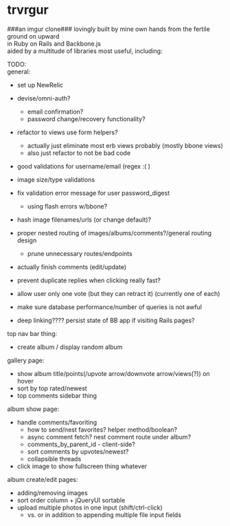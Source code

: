 trvrgur
=======
###an imgur clone###
lovingly built by mine own hands from the fertile ground on upward  
in Ruby on Rails and Backbone.js  
aided by a multitude of libraries most useful, including:  

TODO:  
general:  
  - set up NewRelic  
  - devise/omni-auth?  
    - email confirmation?  
    - password change/recovery functionality?  
  
  - refactor to views use form helpers?  
    - actually just eliminate most erb views probably (mostly bbone views)  
    - also just refactor to not be bad code  
  - good validations for username/email (regex :( )  
  - image size/type validations  
  - fix validation error message for user password_digest  
    - using flash errors w/bbone?  
  - hash image filenames/urls (or change default)?  
  - proper nested routing of images/albums/comments?/general routing design  
    - prune unnecessary routes/endpoints  
  - actually finish comments (edit/update)  
  - prevent duplicate replies when clicking really fast?  
  - allow user only one vote (but they can retract it) (currently one of each)  
  - make sure database performance/number of queries is not awful  
  - deep linking???? persist state of BB app if visiting Rails pages?  
  
top nav bar thing:  
  - create album / display random album

gallery page:  
  - show album title/points(/upvote arrow/downvote arrow/views(?)) on hover  
  - sort by top rated/newest  
  - top comments sidebar thing  

album show page:  
  - handle comments/favoriting  
    - how to send/nest favorites? helper method/boolean?  
    - async comment fetch? nest comment route under album?  
    - comments_by_parent_id - client-side?  
    - sort comments by upvotes/newest?  
    - collapsible threads  
  - click image to show fullscreen thing whatever  
  
album create/edit pages:  
  - adding/removing images  
  - sort order column + jQueryUI sortable  
  - upload multiple photos in one input (shift/ctrl-click)  
    - vs. or in addition to appending multiple file input fields  
